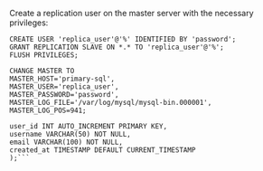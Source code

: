 
Create a replication user on the master server with the necessary privileges:

```
CREATE USER 'replica_user'@'%' IDENTIFIED BY 'password';
GRANT REPLICATION SLAVE ON *.* TO 'replica_user'@'%';
FLUSH PRIVILEGES;
```


```
CHANGE MASTER TO
MASTER_HOST='primary-sql',
MASTER_USER='replica_user',
MASTER_PASSWORD='password',
MASTER_LOG_FILE='/var/log/mysql/mysql-bin.000001',
MASTER_LOG_POS=941;

```


```CREATE TABLE userss (
user_id INT AUTO_INCREMENT PRIMARY KEY,
username VARCHAR(50) NOT NULL,
email VARCHAR(100) NOT NULL,
created_at TIMESTAMP DEFAULT CURRENT_TIMESTAMP
);```